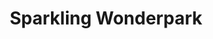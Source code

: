 ---
title: Sparkling Wonderpark
location: Wonderpark Mall
logo: ../../static/images/sparkling.png
---